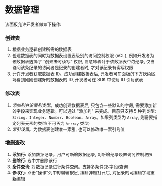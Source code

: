 # 数据管理

该面板允许开发者做如下操作:

### 创建表

1. 根据业务逻辑创建所需的数据表
2. 创建数据表的同时为数据表设置表级别的访问控制权限 (ACL), 例如开发者为该数据表选择了 "创建者可读写" 权限, 则意味着对于该数据表中的纪录, 仅当访问该条纪录的访问者是纪录的创建者时, 才对该纪录有读写权限
3. 允许开发者获取数据表 ID。成功创建数据表后, 开发者可在面板的下方灰色区域看到刚刚创建好的数据表的 ID, 开发者可在 SDK 中使用 ID 引用该表

### 修改表

1. *添加列并设置列类型*。成功创建数据表后, 只包含一些默认的字段, 需要添加新的字段来实现业务逻辑。可以通过 "添加列" 来完成。目前只支持 5 种列类型: `String`、`Integer`、`Number`、`Boolean`、`Array`。如果列类型为 `Array`, 则需要指定列表元素的类型(不可再为 `Arrray` 类型)
2. *索引设置*。为数据表创建唯一索引, 也可以修改唯一索引的值

### 增删查改

1. **添加行**: 添加数据记录。用户可新增数据记录, 对新增纪录设置访问控制权限
2. **删除行**: 选中并删除该行
3. **条件查询**: 对数据记录进行条件查询。支持多条件(多字段)查询
4. **修改行**: 点击"操作"列中的编辑按钮, 编辑弹框打开后, 对纪录的可编辑字段重新编辑

